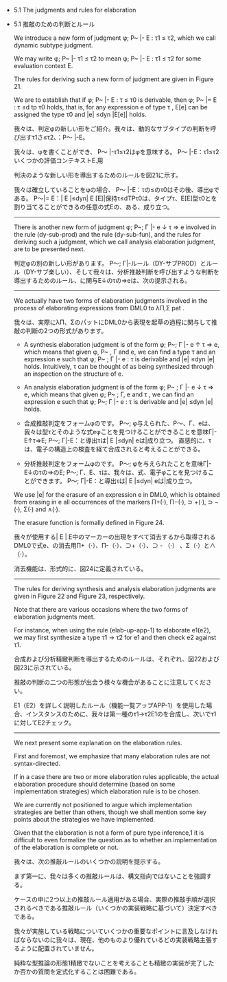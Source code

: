 - 5.1 The judgments and rules for elaboration

- 5.1 推敲のための判断とルール

	We introduce a new form of judgment φ; P~ |- E : τ1 ≤ τ2, which we call dynamic subtype judgment.

	We may write φ; P~ |- τ1 ≤ τ2 to mean φ; P~ |- E : τ1 ≤ τ2 for some evaluation context E.

	The rules for deriving such a new form of judgment are given in Figure 21.

	We are to establish that if φ; P~ |- E : τ ≤ τ0 is derivable, then φ; P~ |= E : τ ≤d tp τ0 holds, that is, for any expression e of type τ , E[e] can be assigned the type τ0 and |e| ≤dyn |E[e]| holds.

	我々は、判定φの新しい形をご紹介。我々は、動的なサブタイプの判断を呼び出すτ1さ≤τ2、：P〜 |-E。

	我々は、φを書くことができ、 P〜 |-τ1≤τ2はφを意味する。 P〜 |-E：τ1≤τ2いくつかの評価コンテキストE.用

	判決のような新しい形を導出するためのルールを図21に示す。

	我々は確立していることをφの場合、 P〜 |-E：τの≤のτ0はその後、導出φである。 P〜|= E：| E |≤dyn| E [E]|保持τ≤dTPτ0は、タイプτ、E[E]型τ0とを割り当てることができるの任意の式Eの、ある、成り立つ。

	----

	There is another new form of judgment φ; P~; Γ |- e ↓ τ ⇒ e involved in the rule (dy-sub-prod) and the rule (dy-sub-fun), and the rules for deriving such a judgment, which we call analysis elaboration judgment, are to be presented next.

	判定φの別の新しい形があります。 P〜; Γ|-ルール（DY-サブPROD）とルール（DY-サブ楽しい）、そして我々は、分析推敲判断を呼び出すような判断を導出するためのルール、に関与E↓のτの⇒eは、次の提示される。
	
	----

	We actually have two forms of elaboration judgments involved in the process of elaborating expressions from DML0 to λΠ,Σ pat .

	我々は、実際にλΠ、ΣのパットにDML0から表現を起草の過程に関与して推敲の判断の2つの形式があります。

	- A synthesis elaboration judgment is of the form φ; P~; Γ |- e ↑ τ ⇒ e, which means that given φ, P~ , Γ and e, we can find a type τ and an expression e such that φ; P~ ; Γ |- e : τ is derivable and |e| ≤dyn |e| holds.
		Intuitively, τ can be thought of as being synthesized through an inspection on the structure of e.
	- An analysis elaboration judgment is of the form φ; P~ ; Γ |- e ↓ τ ⇒ e, which means that given φ; P~ ; Γ, e and τ , we can find an expression e such that φ; P~; Γ |- e : τ is derivable and |e| ≤dyn |e| holds.
	
	- 合成推敲判定をフォームφのです。 P〜; φ与えられた、P〜、Γ、eは、我々は型τとそのような式eφことを見つけることができることを意味Γ|-E↑τ⇒E; P〜; Γ|-E：と導出τは| E |≤dyn| eは|成り立つ。
	直感的に、τは、電子の構造上の検査を経て合成されると考えることができる。
	- 分析推敲判定をフォームφのです。 P〜; φを与えられたことを意味Γ|-E↓のτの⇒のE; P〜; Γ、E、τは、我々は、式、電子φことを見つけることができます。 P〜; Γ|-E：と導出τは| E |≤dyn| eは|成り立つ。

	We use |e| for the erasure of an expression e in DML0, which is obtained from erasing in e all occurrences of the markers Π+(·), Π−(·), ⊃ +(·), ⊃ −(·), Σ(·) and ∧(·).

	The erasure function is formally defined in Figure 24.

	我々が使用する| E | E中のマーカーの出現をすべて消去するから取得されるDML0で式e、の消去用Π+（·）、Π-（·）、⊃+（·）、⊃ - （·） 、Σ（·）と∧（·）。

	消去機能は、形式的に、図24に定義されている。

	----

	The rules for deriving synthesis and analysis elaboration judgments are given in Figure 22 and Figure 23, respectively.

	Note that there are various occasions where the two forms of elaboration judgments meet.

	For instance, when using the rule (elab-up-app-1) to elaborate e1(e2), we may first synthesize a type τ1 → τ2 for e1 and then check e2 against τ1.

	合成および分析精緻判断を導出するためのルールは、それぞれ、図22および図23に示されている。

	推敲の判断の二つの形態が出会う様々な機会があることに注意してください。

	E1（E2）を詳しく説明したルール（機能一覧アップAPP-1）を使用した場合、インスタンスのために、我々は第一種のτ1→τ2E1のを合成し、次いでτ1に対してE2チェック。

	----

	We next present some explanation on the elaboration rules.

	First and foremost, we emphasize that many elaboration rules are not syntax-directed.

	If in a case there are two or more elaboration rules applicable, the actual elaboration procedure should determine (based on some implementation strategies) which elaboration rule is to be chosen.

	We are currently not positioned to argue which implementation strategies are better than others, though we shall mention some key points about the strategies we have implemented.

	Given that the elaboration is not a form of pure type inference,1 it is difficult to even formalize the question as to whether an implementation of the elaboration is complete or not.

	我々は、次の推敲ルールのいくつかの説明を提示する。

	まず第一に、我々は多くの推敲ルールは、構文指向ではないことを強調する。

	ケースの中に2つ以上の推敲ルール適用がある場合、実際の推敲手順が選択されるべきである推敲ルール（いくつかの実装戦略に基づいて）決定すべきである。

	我々が実施している戦略についていくつかの重要なポイントに言及しなければならないのに我々は、現在、他のものより優れているどの実装戦略主張するように配置されていません。

	純粋な型推論の形態1精緻でないことを考えることも精緻の実装が完了したか否かの質問を定式化することは困難である。